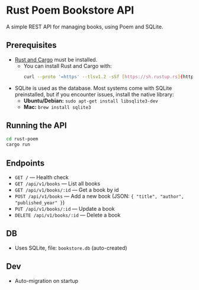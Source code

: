 # Rust Poem Bookstore API

A simple REST API for managing books, using Poem and SQLite.

## Prerequisites

- [Rust and Cargo](https://www.rust-lang.org/tools/install) must be installed.
  - You can install Rust and Cargo with:
    ```sh
    curl --proto '=https' --tlsv1.2 -sSf [https://sh.rustup.rs](https://sh.rustup.rs) | sh
    ```
- SQLite is used as the database. Most systems come with SQLite preinstalled, but if you encounter issues, install the native library:
  - **Ubuntu/Debian:** `sudo apt-get install libsqlite3-dev`
  - **Mac:** `brew install sqlite3`
  
## Running the API

```sh
cd rust-poem
cargo run
```

## Endpoints

- `GET /` — Health check
- `GET /api/v1/books` — List all books
- `GET /api/v1/books/:id` — Get a book by id
- `POST /api/v1/books` — Add a new book (JSON: `{ "title", "author", "published_year" }`)
- `PUT /api/v1/books/:id` — Update a book
- `DELETE /api/v1/books/:id` — Delete a book

## DB
- Uses SQLite, file: `bookstore.db` (auto-created)

## Dev
- Auto-migration on startup
